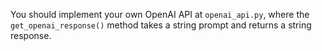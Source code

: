 You should implement your own OpenAI API at `openai_api.py`, where the `get_openai_response()` method takes a string prompt and returns a string response.
